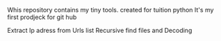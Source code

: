 Whis repository contains my tiny tools.
created for tuition python
It's my first prodjeck for git hub

Extract Ip adress from Urls list
Recursive find files and Decoding
